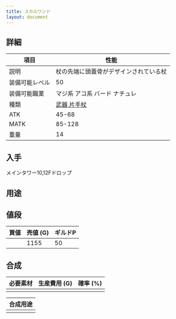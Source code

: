 ```yaml
---
title: スカルワンド
layout: document
---
```

## 詳細


|項目|性能|
|---|---|
|説明|杖の先端に頭蓋骨がデザインされている杖|
|装備可能レベル|50|
|装備可能職業|マジ系 アコ系 バード ナチュレ|
|種類|[武器 片手杖](武器(片手杖))|
|ATK|45-68|
|MATK|85-128|
|重量|14|

## 入手

メインタワー10,12Fドロップ

## 用途

## 値段

|買値|売値 (G)|ギルドP|
|---|---|---|
||1155|50|

## 合成

|必要素材|生産費用 (G)|確率 (%)|
|---|---|---|
||||

|合成用途|
|---|
||